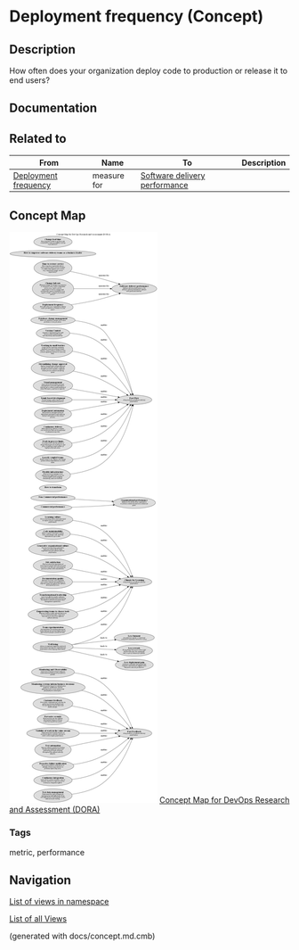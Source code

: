 # Deployment frequency (Concept)
## Description
How often does your organization deploy code to production or release it to end users?

## Documentation


## Related to
| From | Name | To | Description |
|---|---|---|---|
| [Deployment frequency](../../software-development/dora/deployment-frequency.md) | measure for | [Software delivery performance](../../software-development/dora/software-delivery-performance.md) |  |

## Concept Map
![Concept Map for DevOps Research and Assessment (DORA)](../../software-development/dora/concept-view.png)
[Concept Map for DevOps Research and Assessment (DORA)](../../software-development/dora/concept-view.md)

### Tags
metric, performance


## Navigation
[List of views in namespace](./views-in-namespace.md)

[List of all Views](../../views.md)

(generated with docs/concept.md.cmb)

